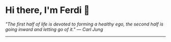 <h1>Hi there, I'm Ferdi 👋</h1>

<p><em>
  "The first half of life is devoted to forming a healthy ego, the second half is going inward and letting go of it." — Carl Jung
</em></p>

---

